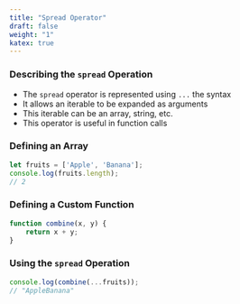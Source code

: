 ```yaml
---
title: "Spread Operator"
draft: false
weight: "1"
katex: true
---
```


### Describing the `spread` Operation
- The `spread` operator is represented using `...` the syntax
- It allows an iterable to be expanded as arguments
- This iterable can be an array, string, etc.
- This operator is useful in function calls

### Defining an Array
```js
let fruits = ['Apple', 'Banana'];
console.log(fruits.length);
// 2
```

### Defining a Custom Function
```js
function combine(x, y) {
    return x + y;
}
```

### Using the `spread` Operation
```js
console.log(combine(...fruits));
// "AppleBanana"
```
